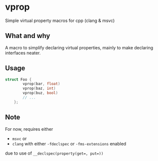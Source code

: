 # vprop

Simple virtual property macros for cpp (clang &amp; msvc)

## What and why

A macro to simplify declaring virtual properties, mainly to make declaring interfaces neater.

## Usage

```cpp
struct Foo {
        vprop(bar, float)
        vprop(baz, int)
        vprop(buz, bool)
        // ...
    };
```

## Note

For now, requires either

* `msvc` or
* `clang` with either `-fdeclspec` or `-fms-extensions` enabled

due to use of `__declspec(property(get=, put=))`
